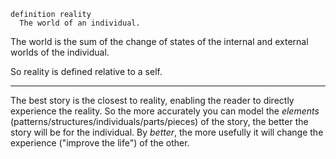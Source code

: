 
```
definition reality
  The world of an individual.
```

The world is the sum of the change of states of the internal and external worlds of the individual.

So reality is defined relative to a self.

---

The best story is the closest to reality, enabling the reader to directly experience the reality. So the more accurately you can model the _elements_ (patterns/structures/individuals/parts/pieces) of the story, the better the story will be for the individual. By _better_, the more usefully it will change the experience ("improve the life") of the other.
